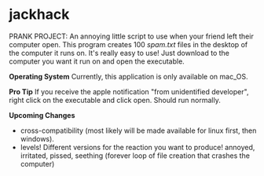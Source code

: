 # jackhack
PRANK PROJECT: An annoying little script to use when your friend left their computer open. This program creates 100 _spam.txt_ files in the desktop of the computer it runs on. It's really easy to use! Just download to the computer you want it run on and open the executable. 

**Operating System**
Currently, this application is only available on mac_OS. 

**Pro Tip**
If you receive the apple notification "from unidentified developer", right click on the executable and click open. Should run normally.

**Upcoming Changes**
- cross-compatibility (most likely will be made available for linux first, then windows).
- levels! Different versions for the reaction you want to produce! annoyed, irritated, pissed, seething (forever loop of file creation that crashes the computer)
